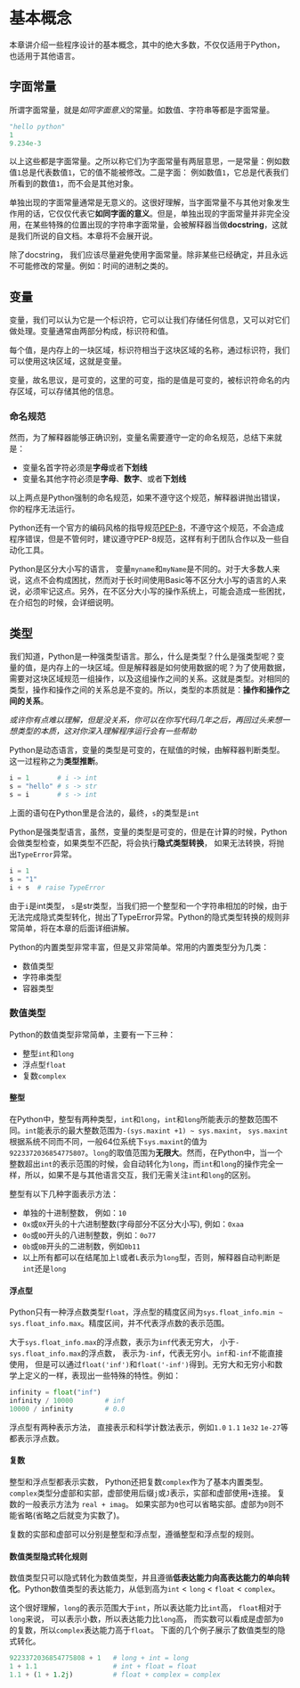 # 基本概念

本章讲介绍一些程序设计的基本概念，其中的绝大多数，不仅仅适用于Python，也适用于其他语言。

## 字面常量
所谓字面常量，就是*如同字面意义*的常量。如数值、字符串等都是字面常量。

```python
"hello python"
1
9.234e-3
```

以上这些都是字面常量。之所以称它们为字面常量有两层意思，一是常量：例如数值`1`总是代表数值`1`，它的值不能被修改。二是字面： 例如数值`1`，它总是代表我们所看到的数值`1`，而不会是其他对象。

单独出现的字面常量通常是无意义的。这很好理解，当字面常量不与其他对象发生作用的话，它仅仅代表它**如同字面的意义**。但是，单独出现的字面常量并非完全没用，在某些特殊的位置出现的字符串字面常量，会被解释器当做**docstring**，这就是我们所说的自文档。本章将不会展开说。

除了docstring， 我们应该尽量避免使用字面常量。除非某些已经确定，并且永远不可能修改的常量。例如：时间的进制之类的。


## 变量

变量，我们可以认为它是一个标识符，它可以让我们存储任何信息，又可以对它们做处理。变量通常由两部分构成，标识符和值。

每个值，是内存上的一块区域，标识符相当于这块区域的名称，通过标识符，我们可以使用这块区域，这就是变量。

变量，故名思议，是可变的，这里的可变，指的是值是可变的，被标识符命名的内存区域，可以存储其他的信息。

### 命名规范
然而，为了解释器能够正确识别，变量名需要遵守一定的命名规范，总结下来就是：

* 变量名首字符必须是**字母**或者**下划线**
* 变量名其他字符必须是**字母**、**数字**、或者**下划线**

以上两点是Python强制的命名规范，如果不遵守这个规范，解释器讲抛出错误，你的程序无法运行。

Python还有一个官方的编码风格的指导规范[PEP-8](http://legacy.python.org/dev/peps/pep-0008/)，不遵守这个规范，不会造成程序错误，但是不管何时，建议遵守PEP-8规范，这样有利于团队合作以及一些自动化工具。

Python是区分大小写的语言， 变量`myname`和`myName`是不同的。对于大多数人来说，这点不会构成困扰，然而对于长时间使用Basic等不区分大小写的语言的人来说，必须牢记这点。另外，在不区分大小写的操作系统上，可能会造成一些困扰，在介绍包的时候，会详细说明。


## 类型

我们知道，Python是一种强类型语言。那么，什么是类型？什么是强类型呢？变量的值，是内存上的一块区域。但是解释器是如何使用数据的呢？为了使用数据，需要对这块区域规范一组操作，以及这组操作之间的关系。这就是类型。对相同的类型，操作和操作之间的关系总是不变的。所以，类型的本质就是：**操作和操作之间的关系**。

*或许你有点难以理解，但是没关系，你可以在你写代码几年之后，再回过头来想一想类型的本质，这对你深入理解程序运行会有一些帮助*

Python是动态语言，变量的类型是可变的，在赋值的时候，由解释器判断类型。这一过程称之为**类型推断**。
```python
i = 1       # i -> int
s = "hello" # s -> str
s = i       # s -> int
```

上面的语句在Python里是合法的，最终，`s`的类型是`int`

Python是强类型语言，虽然，变量的类型是可变的，但是在计算的时候，Python会做类型检查，如果类型不匹配，将会执行**隐式类型转换**， 如果无法转换，将抛出`TypeError`异常。

```python
i = 1
s = "1"
i + s  # raise TypeError
```

由于`i`是int类型， `s`是str类型，当我们把一个整型和一个字符串相加的时候，由于无法完成隐式类型转化，抛出了TypeError异常。Python的隐式类型转换的规则非常简单，将在本章的后面详细讲解。


Python的内置类型非常丰富，但是又非常简单。常用的内置类型分为几类：

* 数值类型
* 字符串类型
* 容器类型

### 数值类型
Python的数值类型非常简单，主要有一下三种：

* 整型`int`和`long`
* 浮点型`float`
* 复数`complex`

#### 整型

在Python中，整型有两种类型，`int`和`long`，`int`和`long`所能表示的整数范围不同。`int`能表示的最大整数范围为`-(sys.maxint +1) ~ sys.maxint`， `sys.maxint`根据系统不同而不同，一般64位系统下`sys.maxint`的值为`9223372036854775807`。`long`的取值范围为**无限大**。然而，在Python中，当一个整数超出`int`的表示范围的时候，会自动转化为`long`，而`int`和`long`的操作完全一样，所以，如果不是与其他语言交互，我们无需关注`int`和`long`的区别。

整型有以下几种字面表示方法：

* 单独的十进制整数， 例如：`10`
* `0x`或`0X`开头的十六进制整数(字母部分不区分大小写), 例如：`0xaa`
* `0o`或`0O`开头的八进制整数，例如：`0o77`
* `0b`或`0B`开头的二进制数，例如`0b11`
* 以上所有都可以在结尾加上`l`或者`L`表示为`long`型，否则，解释器自动判断是`int`还是`long`

#### 浮点型

Python只有一种浮点数类型`float`，浮点型的精度区间为`sys.float_info.min ~ sys.float_info.max`。精度区间，并不代表浮点数的表示范围。

大于`sys.float_info.max`的浮点数，表示为`inf`代表无穷大， 小于`-sys.float_info.max`的浮点数， 表示为`-inf`，代表无穷小。`inf`和`-inf`不能直接使用， 但是可以通过`float('inf')`和`float('-inf')`得到。无穷大和无穷小和数学上定义的一样，表现出一些特殊的特性。例如：

```python
infinity = float("inf")
infinity / 10000        # inf
10000 / infinity        # 0.0
```

浮点型有两种表示方法， 直接表示和科学计数法表示，例如`1.0` `1.1` `1e32` `1e-27`等都表示浮点数。

#### 复数
整型和浮点型都表示实数， Python还把复数`complex`作为了基本内置类型。`complex`类型分虚部和实部，虚部使用后缀`j`或`J`表示，实部和虚部使用`+`连接。 复数的一般表示方法为 `real + imag`。 如果实部为`0`也可以省略实部。虚部为`0`则不能省略(省略之后就变为实数了)。

复数的实部和虚部可以分别是整型和浮点型，遵循整型和浮点型的规则。


#### 数值类型隐式转化规则
数值类型只可以隐式转化为数值类型，并且遵循**低表达能力向高表达能力的单向转化**。Python数值类型的表达能力，从低到高为`int` < `long` < `float` < `complex`。

这个很好理解，`long`的表示范围大于`int`，所以表达能力比`int`高， `float`相对于`long`来说， 可以表示小数，所以表达能力比`long`高， 而实数可以看成是虚部为`0`的复数，所以`complex`表达能力高于`float`。 下面的几个例子展示了数值类型的隐式转化。

```python
9223372036854775808 + 1   # long + int = long
1 + 1.1                   # int + float = float
1.1 + (1 + 1.2j)          # float + complex = complex
```